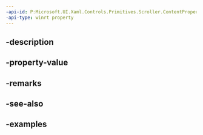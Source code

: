 ```yaml
---
-api-id: P:Microsoft.UI.Xaml.Controls.Primitives.Scroller.ContentProperty
-api-type: winrt property
---
```


## -description

## -property-value

## -remarks

## -see-also

## -examples

